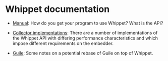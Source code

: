 # Whippet documentation

 * [Manual](./manual.md): How do you get your program to use
   Whippet?  What is the API?

 * [Collector implementations](./collectors.md): There are a number of
   implementations of the Whippet API with differing performance
   characteristics and which impose different requirements on the
   embedder.

 * [Guile](./guile.md): Some notes on a potential rebase of Guile on
   top of Whippet.

